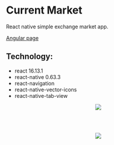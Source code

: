 # Current Market 
React native simple exchange market app.

[Angular page](https://github.com/Boryszs/Current-Market-Front)

## Technology:
- react 16.13.1
- react-native 0.63.3
- react-navigation
- react-native-vector-icons
- react-native-tab-view 

<p align="center">
  <img src="https://user-images.githubusercontent.com/62262900/110973800-004ad200-835e-11eb-9935-28d8bb4de989.gif"/>
</p>
<br><br>
<p align="center">
  <img src="https://user-images.githubusercontent.com/62262900/110974386-c4643c80-835e-11eb-8c71-fd748e219e09.gif"/>
</p>
